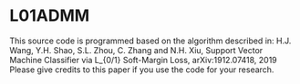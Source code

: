 # L01ADMM
This source code is programmed based on the algorithm described in:  H.J. Wang, Y.H. Shao, S.L. Zhou, C. Zhang and N.H. Xiu, Support Vector Machine Classifier via  L_{0/1}  Soft-Margin Loss, arXiv:1912.07418, 2019  Please give credits to this paper if you use the code for your research.
